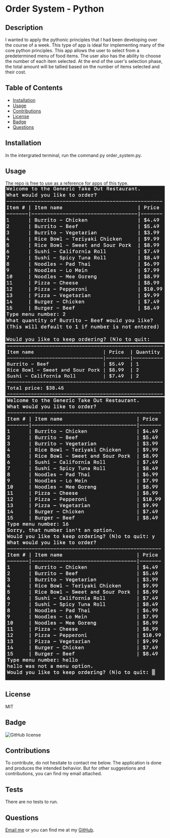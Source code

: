 # Order System - Python

## Description

I wanted to apply the pythonic principles that I had been developing over the course of a week. This type of app is ideal for implementing many of the core python principles.
This app allows the user to select from a predetermined menu of food items. The user also has the ability to choose the number of each item selected. At the end of the user's selection phase, the total amount will be tallied  based on the number of items selected and their cost. 

## Table of Contents

- [Installation](#installation)
- [Usage](#usage)
- [Contributions](#contributions)
- [License](#license)
- [Badge](#badge)
- [Questions](#questions)

## Installation

In the intergrated terminal, run the command py order_system.py.


## Usage
 The repo is free to use as a reference for apps of this type.
 ![incorrect-menu-options](images/python-terminal-menu.png)
 ![incorrect-menu-options](images/python-terminal-receipt.png)
 ![incorrect-menu-options](images/incorrect-menu-options.png)

## License

MIT

## Badge
![GitHub license](https://img.shields.io/badge/MIT-license-pink)

## Contributions

To contribute, do not hesitate to contact me below. The application is done and produces the intended behavior. But for other suggestions and contributions, you can find my email attached. 

## Tests

There are no tests to run.

## Questions 

[Email me](mailto:raheemsenegal@outlook.com) or you can find me at my [GitHub](github.com/raheem-senegal).
